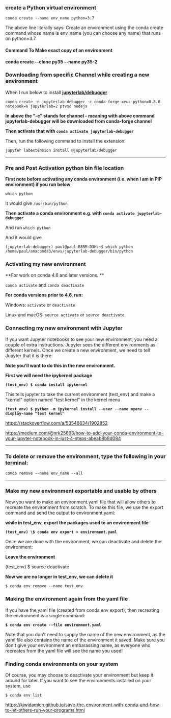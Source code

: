 ### create a Python virtual environment

`conda create --name env_name python=3.7`

The above line literally says: Create an environment using the conda create command whose name is env_name (you can choose any name) that runs on python=3.7

#### Command To Make exact copy of an environment

**conda create --clone py35 --name py35-2**

### Downloading from specific Channel while creating a new environment

When I run below to install [**jupyterlab/debugger**](https://github.com/jupyterlab/debugger)

`conda create -n jupyterlab-debugger -c conda-forge xeus-python=0.8.0 notebook=6 jupyterlab=2 ptvsd nodejs`

**In above the "-c" stands for channel - meaning with above command jupyterlab-debugger will be downloaded from conda-forge channel**

**Then activate that with `conda activate jupyterlab-debugger`**

Then, run the following command to install the extension:

`jupyter labextension install @jupyterlab/debugger`

---

### Pre and Post Activation python bin file location

**First note before activating any conda environment (i.e. when I am in PIP environment) if you run below**

`which python`

It would give `/usr/bin/python`

**Then activate a conda environment e.g. with `conda activate jupyterlab-debugger`**

And run `which python`

And it would give

```
(jupyterlab-debugger) paul@paul-B85M-D3H:~$ which python
/home/paul/anaconda3/envs/jupyterlab-debugger/bin/python
```

### Activating my new environment

**For work on conda 4.6 and later versions. **

`conda activate` and `conda deactivate`

**For conda versions prior to 4.6, run:**

Windows: `activate` or `deactivate`

Linux and macOS: `source activate` or `source deactivate`

### Connecting my new environment with Jupyter

If you want Jupyter notebooks to see your new environment, you need a couple of extra instructions. Jupyter sees the different environments as different kernels. Once we create a new environment, we need to tell Jupyter that it is there:

**Note you'll want to do this in the new environment.**

**First we will need the ipykernel package**

**`(test_env) $ conda install ipykernel`**

This tells jupyter to take the current environment (test_env) and make a "kernel" option named "test kernel" in the kernel menu

**`(test_env) $ python -m ipykernel install --user --name myenv --display-name "test kernel"`**

https://stackoverflow.com/a/53546634/1902852

https://medium.com/@nrk25693/how-to-add-your-conda-environment-to-your-jupyter-notebook-in-just-4-steps-abeab8b8d084

---

### To delete or remove the environment, type the following in your terminal:

`conda remove --name env_name --all`

---

### Make my new environment exportable and usable by others

Now you want to make an environment.yaml file that will allow others to recreate the environment from scratch. To make this file, we use the export command and send the output to environment.yaml:

**while in test_env, export the packages used to an environment file**

**`(test_env) \$ conda env export > environment.yaml`**

Once we are done with the environment, we can deactivate and delete the environment:

**Leave the environment**

(test_env) \$ source deactivate

**Now we are no longer in test_env, we can delete it**

`$ conda env remove --name test_env`

### Making the environment again from the yaml file

If you have the yaml file (created from conda env export), then recreating the environment is a single command:

**`$ conda env create --file environment.yaml`**

Note that you don't need to supply the name of the new environment, as the yaml file also contains the name of the environment it saved. Make sure you don't give your environment an embarassing name, as everyone who recreates from the yaml file will see the name you used!

### Finding conda environments on your system

Of course, you may choose to deactivate your environment but keep it around for later. If you want to see the environments installed on your system, use

`$ conda env list`

https://kiwidamien.github.io/save-the-environment-with-conda-and-how-to-let-others-run-your-programs.html
